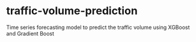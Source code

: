 # traffic-volume-prediction
Time series forecasting model to predict the traffic volume using XGBoost and Gradient Boost
